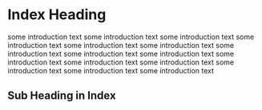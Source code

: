 <!--- PROJECT_TOC -->

# Index Heading

some introduction text some introduction text some introduction text some introduction text some introduction text some introduction text some introduction text some introduction text some introduction text some introduction text some introduction text some introduction text some introduction text some introduction text some introduction text 

## Sub Heading in Index
